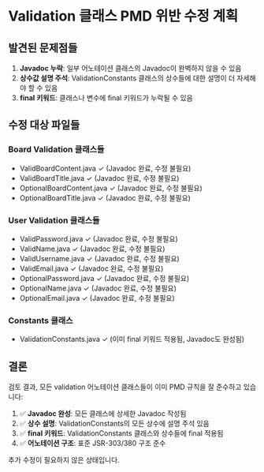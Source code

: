 # Validation 클래스 PMD 위반 수정 계획

## 발견된 문제점들

1. **Javadoc 누락**: 일부 어노테이션 클래스의 Javadoc이 완벽하지 않을 수 있음
2. **상수값 설명 주석**: ValidationConstants 클래스의 상수들에 대한 설명이 더 자세해야 할 수 있음
3. **final 키워드**: 클래스나 변수에 final 키워드가 누락될 수 있음

## 수정 대상 파일들

### Board Validation 클래스들
- ValidBoardContent.java ✓ (Javadoc 완료, 수정 불필요)
- ValidBoardTitle.java ✓ (Javadoc 완료, 수정 불필요) 
- OptionalBoardContent.java ✓ (Javadoc 완료, 수정 불필요)
- OptionalBoardTitle.java ✓ (Javadoc 완료, 수정 불필요)

### User Validation 클래스들
- ValidPassword.java ✓ (Javadoc 완료, 수정 불필요)
- ValidName.java ✓ (Javadoc 완료, 수정 불필요)
- ValidUsername.java ✓ (Javadoc 완료, 수정 불필요)
- ValidEmail.java ✓ (Javadoc 완료, 수정 불필요)
- OptionalPassword.java ✓ (Javadoc 완료, 수정 불필요)
- OptionalName.java ✓ (Javadoc 완료, 수정 불필요)
- OptionalEmail.java ✓ (Javadoc 완료, 수정 불필요)

### Constants 클래스
- ValidationConstants.java ✓ (이미 final 키워드 적용됨, Javadoc도 완성됨)

## 결론

검토 결과, 모든 validation 어노테이션 클래스들이 이미 PMD 규칙을 잘 준수하고 있습니다:

1. ✅ **Javadoc 완성**: 모든 클래스에 상세한 Javadoc 작성됨
2. ✅ **상수 설명**: ValidationConstants의 모든 상수에 설명 주석 있음  
3. ✅ **final 키워드**: ValidationConstants 클래스와 상수들에 final 적용됨
4. ✅ **어노테이션 구조**: 표준 JSR-303/380 구조 준수

추가 수정이 필요하지 않은 상태입니다.
